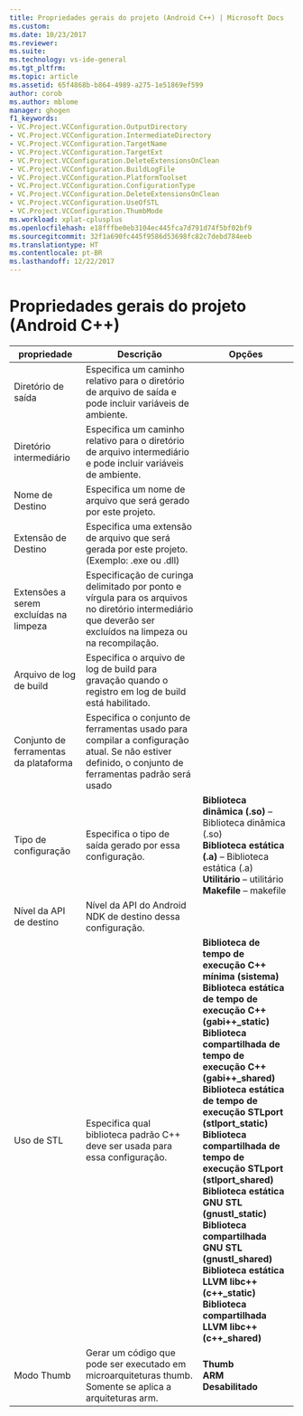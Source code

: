 ```yaml
---
title: Propriedades gerais do projeto (Android C++) | Microsoft Docs
ms.custom: 
ms.date: 10/23/2017
ms.reviewer: 
ms.suite: 
ms.technology: vs-ide-general
ms.tgt_pltfrm: 
ms.topic: article
ms.assetid: 65f4868b-b864-4989-a275-1e51869ef599
author: corob
ms.author: mblome
manager: ghogen
f1_keywords:
- VC.Project.VCConfiguration.OutputDirectory
- VC.Project.VCConfiguration.IntermediateDirectory
- VC.Project.VCConfiguration.TargetName
- VC.Project.VCConfiguration.TargetExt
- VC.Project.VCConfiguration.DeleteExtensionsOnClean
- VC.Project.VCConfiguration.BuildLogFile
- VC.Project.VCConfiguration.PlatformToolset
- VC.Project.VCConfiguration.ConfigurationType
- VC.Project.VCConfiguration.DeleteExtensionsOnClean
- VC.Project.VCConfiguration.UseOfSTL
- VC.Project.VCConfiguration.ThumbMode
ms.workload: xplat-cplusplus
ms.openlocfilehash: e18fffbe0eb3104ec445fca7d791d74f5bf02bf9
ms.sourcegitcommit: 32f1a690fc445f9586d53698fc82c7debd784eeb
ms.translationtype: HT
ms.contentlocale: pt-BR
ms.lasthandoff: 12/22/2017
---
```

# <a name="general-project-properties-android-c"></a>Propriedades gerais do projeto (Android C++)

propriedade | Descrição | Opções
--- | ---| ---
Diretório de saída | Especifica um caminho relativo para o diretório de arquivo de saída e pode incluir variáveis de ambiente.
Diretório intermediário | Especifica um caminho relativo para o diretório de arquivo intermediário e pode incluir variáveis de ambiente.
Nome de Destino | Especifica um nome de arquivo que será gerado por este projeto.
Extensão de Destino | Especifica uma extensão de arquivo que será gerada por este projeto. (Exemplo: .exe ou .dll)
Extensões a serem excluídas na limpeza | Especificação de curinga delimitado por ponto e vírgula para os arquivos no diretório intermediário que deverão ser excluídos na limpeza ou na recompilação.
Arquivo de log de build | Especifica o arquivo de log de build para gravação quando o registro em log de build está habilitado.
Conjunto de ferramentas da plataforma | Especifica o conjunto de ferramentas usado para compilar a configuração atual. Se não estiver definido, o conjunto de ferramentas padrão será usado
Tipo de configuração | Especifica o tipo de saída gerado por essa configuração. | **Biblioteca dinâmica (.so)** – Biblioteca dinâmica (.so)<br>**Biblioteca estática (.a)** – Biblioteca estática (.a)<br>**Utilitário** – utilitário<br>**Makefile** – makefile<br>
Nível da API de destino | Nível da API do Android NDK de destino dessa configuração.
Uso de STL | Especifica qual biblioteca padrão C++ deve ser usada para essa configuração. | **Biblioteca de tempo de execução C++ mínima (sistema)**<br>**Biblioteca estática de tempo de execução C++ (gabi++_static)**<br>**Biblioteca compartilhada de tempo de execução C++ (gabi++_shared)**<br>**Biblioteca estática de tempo de execução STLport (stlport_static)**<br>**Biblioteca compartilhada de tempo de execução STLport (stlport_shared)**<br>**Biblioteca estática GNU STL (gnustl_static)**<br>**Biblioteca compartilhada GNU STL (gnustl_shared)**<br>**Biblioteca estática LLVM libc++ (c++_static)**<br>**Biblioteca compartilhada LLVM libc++ (c++_shared)**<br>
Modo Thumb | Gerar um código que pode ser executado em microarquiteturas thumb. Somente se aplica a arquiteturas arm. | **Thumb**<br>**ARM**<br>**Desabilitado**<br>
